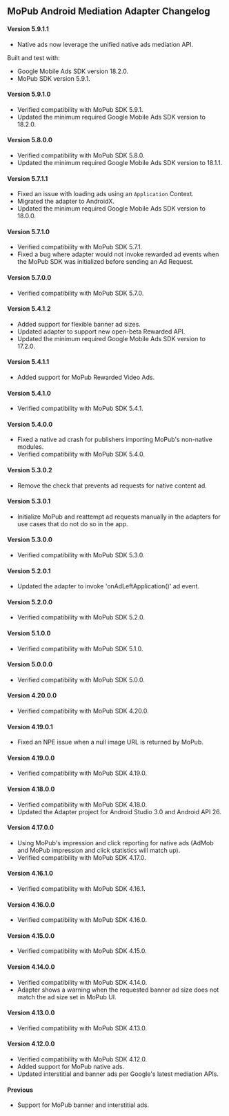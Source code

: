 ## MoPub Android Mediation Adapter Changelog

#### Version 5.9.1.1
- Native ads now leverage the unified native ads mediation API.

Built and test with:
- Google Mobile Ads SDK version 18.2.0.
- MoPub SDK version 5.9.1.

#### Version 5.9.1.0
- Verified compatibility with MoPub SDK 5.9.1.
- Updated the minimum required Google Mobile Ads SDK version to 18.2.0.

#### Version 5.8.0.0
- Verified compatibility with MoPub SDK 5.8.0.
- Updated the minimum required Google Mobile Ads SDK version to 18.1.1.

#### Version 5.7.1.1
- Fixed an issue with loading ads using an `Application` Context.
- Migrated the adapter to AndroidX.
- Updated the minimum required Google Mobile Ads SDK version to 18.0.0.

#### Version 5.7.1.0
- Verified compatibility with MoPub SDK 5.7.1.
- Fixed a bug where adapter would not invoke rewarded ad events when the MoPub SDK was initialized before sending an Ad Request.

#### Version 5.7.0.0
- Verified compatibility with MoPub SDK 5.7.0.

#### Version 5.4.1.2
- Added support for flexible banner ad sizes.
- Updated adapter to support new open-beta Rewarded API.
- Updated the minimum required Google Mobile Ads SDK version to 17.2.0.

#### Version 5.4.1.1
- Added support for MoPub Rewarded Video Ads.

#### Version 5.4.1.0
- Verified compatibility with MoPub SDK 5.4.1.

#### Version 5.4.0.0
- Fixed a native ad crash for publishers importing MoPub's non-native modules.
- Verified compatibility with MoPub SDK 5.4.0.

#### Version 5.3.0.2
- Remove the check that prevents ad requests for native content ad.

#### Version 5.3.0.1
- Initialize MoPub and reattempt ad requests manually in the adapters for use cases that do not do so in the app.

#### Version 5.3.0.0
- Verified compatibility with MoPub SDK 5.3.0.

#### Version 5.2.0.1
- Updated the adapter to invoke 'onAdLeftApplication()' ad event.

#### Version 5.2.0.0
- Verified compatibility with MoPub SDK 5.2.0.

#### Version 5.1.0.0
- Verified compatibility with MoPub SDK 5.1.0.

#### Version 5.0.0.0
- Verified compatibility with MoPub SDK 5.0.0.

#### Version 4.20.0.0
- Verified compatibility with MoPub SDK 4.20.0.

#### Version 4.19.0.1
- Fixed an NPE issue when a null image URL is returned by MoPub.

#### Version 4.19.0.0
- Verified compatibility with MoPub SDK 4.19.0.

#### Version 4.18.0.0
- Verified compatibility with MoPub SDK 4.18.0.
- Updated the Adapter project for Android Studio 3.0 and Android API 26.

#### Version 4.17.0.0
- Using MoPub's impression and click reporting for native ads (AdMob and MoPub
  impression and click statistics will match up).
- Verified compatibility with MoPub SDK 4.17.0.

#### Version 4.16.1.0
- Verified compatibility with MoPub SDK 4.16.1.

#### Version 4.16.0.0
- Verified compatibility with MoPub SDK 4.16.0.

#### Version 4.15.0.0
- Verified compatibility with MoPub SDK 4.15.0.

#### Version 4.14.0.0
- Verified compatibility with MoPub SDK 4.14.0.
- Adapter shows a warning when the requested banner ad size does not match the
  ad size set in MoPub UI.

#### Version 4.13.0.0
- Verified compatibility with MoPub SDK 4.13.0.

#### Version 4.12.0.0
- Verified compatibility with MoPub SDK 4.12.0.
- Added support for MoPub native ads.
- Updated interstitial and banner ads per Google's latest mediation APIs.

#### Previous
- Support for MoPub banner and interstitial ads.
